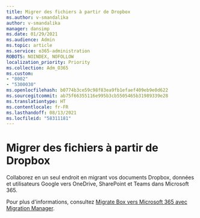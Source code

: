 ```yaml
---
title: Migrer des fichiers à partir de Dropbox
ms.author: v-smandalika
author: v-smandalika
manager: dansimp
ms.date: 01/29/2021
ms.audience: Admin
ms.topic: article
ms.service: o365-administration
ROBOTS: NOINDEX, NOFOLLOW
localization_priority: Priority
ms.collection: Adm_O365
ms.custom:
- "8002"
- "5300030"
ms.openlocfilehash: b0774b3ce59c98f83ea9fb1efaef409eb9e0d622
ms.sourcegitcommit: ab75f66355116e995b3cb5505465b31989339e28
ms.translationtype: HT
ms.contentlocale: fr-FR
ms.lasthandoff: 08/13/2021
ms.locfileid: "58311181"
---
```

# <a name="migrate-files-from-dropbox"></a>Migrer des fichiers à partir de Dropbox

Collaborez en un seul endroit en migrant vos documents Dropbox, données et utilisateurs Google vers OneDrive, SharePoint et Teams dans Microsoft 365.

Pour plus d'informations, consultez [Migrate Box vers Microsoft 365 avec Migration Manager](https://docs.microsoft.com/sharepointmigration/mm-dropbox-overview).

